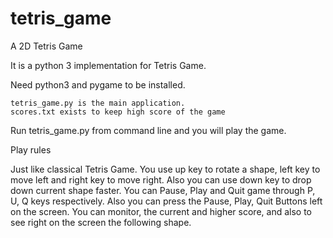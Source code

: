 # tetris_game
A 2D Tetris Game

It is a python 3 implementation for Tetris Game.
	
Need python3 and pygame to be installed.

	tetris_game.py is the main application.
	scores.txt exists to keep high score of the game
	
Run tetris_game.py from command line and you will play the game.

Play rules

Just like classical Tetris Game. 
You use up key to rotate a shape, left key to move left and right key to move right. Also you can use down key to drop down current shape faster.
You can Pause, Play and Quit game through P, U, Q keys respectively. Also you can press the Pause, Play, Quit Buttons left on the screen.
You can monitor, the current and higher score, and also to see right on the screen the following shape.
